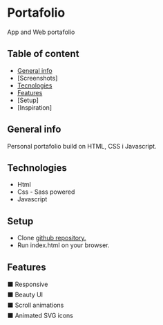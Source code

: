 # Portafolio
App and Web portafolio

## Table of content
* [General info](#general-info)
* [Screenshots]
* [Tecnologies](#technologies)
* [Features](#scope-of-features)
* [Setup]
* [Inspiration]

## General info
Personal portafolio build on HTML, CSS i Javascript.

## Technologies
* Html
* Css - Sass powered
* Javascript

## Setup
* Clone [github repository.]('https://github.com/ulldecorb/potafolio')
* Run index.html on your browser.

## Features
⬛ Responsive   
⬛ Beauty UI   
⬛ Scroll animations   
⬛ Animated SVG icons   


